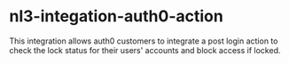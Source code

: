 # nl3-integation-auth0-action
This integration allows auth0 customers to integrate a post login action to check the lock status for their users' accounts and block access if locked.
